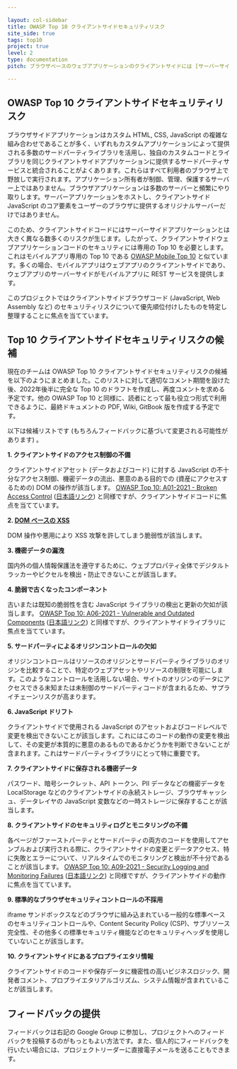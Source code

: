 ```yaml
---

layout: col-sidebar
title: OWASP Top 10 クライアントサイドセキュリティリスク
site_side: true
tags: top10
project: true
level: 2
type: documentation
pitch: ブラウザベースのウェブアプリケーションのクライアントサイドには [サーバーサイド](https://owasp.org/www-project-top-ten/) とは異なるセキュリティ課題があります。

---
```

<!-- rebuild 40 -->

## OWASP Top 10 クライアントサイドセキュリティリスク

ブラウザサイドアプリケーションはカスタム HTML, CSS, JavaScript の複雑な組み合わせであることが多く、いずれもカスタムアプリケーションによって提供される多数のサードパーティライブラリを活用し、独自のカスタムコードとライブラリを同じクライアントサイドアプリケーションに提供するサードパーティサービスと統合されることがよくあります。これらはすべて利用者のブラウザ上で野放しで実行されます。アプリケーション所有者が制御、管理、保護するサーバー上ではありません。ブラウザアプリケーションは多数のサーバーと頻繁にやり取りします。サーバーアプリケーションをホストし、クライアントサイド JavaScript のコア要素をユーザーのブラウザに提供するオリジナルサーバーだけではありません。

このため、クライアントサイドコードにはサーバーサイドアプリケーションとは大きく異なる数多くのリスクが生じます。したがって、クライアントサイドウェブアプリケーションコードのセキュリティには専用の Top 10 を必要とします。これはモバイルアプリ専用の Top 10 である [OWASP Mobile Top 10](https://owasp.org/www-project-mobile-top-10/) と似ています。多くの場合、モバイルアプリはウェブアプリのクライアントサイドであり、ウェブアプリのサーバーサイドがモバイルアプリに REST サービスを提供します。

このプロジェクトではクライアントサイドブラウザコード (JavaScript, Web Assembly など) のセキュリティリスクについて優先順位付けしたものを特定し整理することに焦点を当てています。

## Top 10 クライアントサイドセキュリティリスクの候補

現在のチームは OWASP Top 10 クライアントサイドセキュリティリスクの候補を以下のようにまとめました。このリストに対して適切なコメント期間を設けた後、2022年後半に完全な Top 10 のドラフトを作成し、再度コメントを求める予定です。他の OWASP Top 10 と同様に、読者にとって最も役立つ形式で利用できるように、最終ドキュメントの PDF, Wiki, GitBook 版を作成する予定です。

以下は候補リストです (もちろんフィードバックに基づいて変更される可能性があります) 。

**1. クライアントサイドのアクセス制御の不備**

クライアントサイドアセット (データおよびコード) に対する JavaScript の不十分なアクセス制御、機密データの流出、悪意のある目的での (資産にアクセスするための) DOM の操作が該当します。 [OWASP Top 10: A01-2021 - Broken Access Control](https://owasp.org/Top10/A01_2021-Broken_Access_Control/) ([日本語リンク](https://owasp.org/Top10/ja/A01_2021-Broken_Access_Control/)) と同様ですが、クライアントサイドコードに焦点を当てています。

**2. [DOM ベースの XSS](https://owasp.org/www-community/attacks/DOM_Based_XSS)**

DOM 操作や悪用により XSS 攻撃を許してしまう脆弱性が該当します。

**3. 機密データの漏洩**

国内外の個人情報保護法を遵守するために、ウェブプロパティ全体でデジタルトラッカーやピクセルを検出・防止できないことが該当します。

**4. 脆弱で古くなったコンポーネント**

古いまたは既知の脆弱性を含む JavaScript ライブラリの検出と更新の欠如が該当します。 [OWASP Top 10: A06-2021 - Vulnerable and Outdated Components](https://owasp.org/Top10/A06_2021-Vulnerable_and_Outdated_Components/) ([日本語リンク](https://owasp.org/Top10/ja/A06_2021-Vulnerable_and_Outdated_Components/)) と同様ですが、クライアントサイドライブラリに焦点を当てています。

**5. サードパーティによるオリジンコントロールの欠如**

オリジンコントロールはリソースのオリジンとサードパーティライブラリのオリジンを比較することで、特定のウェブアセットやリソースの制限を可能にします。このようなコントロールを活用しない場合、サイトのオリジンのデータにアクセスできる未知または未制御のサードパーティコードが含まれるため、サプライチェーンリスクが高まります。

**6. JavaScript ドリフト**

クライアントサイドで使用される JavaScript のアセットおよびコードレベルで変更を検出できないことが該当します。これにはこのコードの動作の変更を検出して、その変更が本質的に悪意のあるものであるかどうかを判断できないことが含まれます。これはサードパーティライブラリにとって特に重要です。

**7. クライアントサイドに保存される機密データ**

パスワード、暗号シークレット、API トークン、PII データなどの機密データを LocalStorage などのクライアントサイドの永続ストレージ、ブラウザキャッシュ、データレイヤの JavaScript 変数などの一時ストレージに保存することが該当します。

**8. クライアントサイドのセキュリティログとモニタリングの不備**

各ページがファーストパーティとサードパーティの両方のコードを使用してアセンブルおよび実行される際に、クライアントサイドの変更とデータアクセス、特に失敗とエラーについて、リアルタイムでのモニタリングと検出が不十分であることが該当します。 [OWASP Top 10: A09-2021 - Security Logging and Monitoring Failures](https://owasp.org/Top10/A09_2021-Security_Logging_and_Monitoring_Failures/) ([日本語リンク](https://owasp.org/Top10/ja/A09_2021-Security_Logging_and_Monitoring_Failures/)) と同様ですが、クライアントサイドの動作に焦点を当てています。

**9. 標準的なブラウザセキュリティコントロールの不採用**

iframe サンドボックスなどのブラウザに組み込まれている一般的な標準ベースのセキュリティコントロールや、Content Security Policy (CSP)、サブリソース完全性、その他多くの標準セキュリティ機能などのセキュリティヘッダを使用していないことが該当します。

**10. クライアントサイドにあるプロプライエタリ情報**

クライアントサイドのコードや保存データに機密性の高いビジネスロジック、開発者コメント、プロプライエタリアルゴリズム、システム情報が含まれていることが該当します。

## フィードバックの提供

フィードバックは右記の Google Group に参加し、プロジェクトへのフィードバックを投稿するのがもっともよい方法です。また、個人的にフィードバックを行いたい場合には、プロジェクトリーダーに直接電子メールを送ることもできます。
